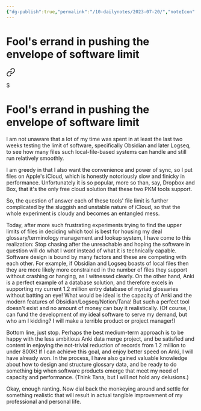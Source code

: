 ```yaml
---
{"dg-publish":true,"permalink":"/10-dailynotes/2023-07-20/","noteIcon":"2"}
---
```


# Fool's errand in pushing the envelope of software limit


<div class="transclusion internal-embed is-loaded"><a class="markdown-embed-link" href="/fool-s-errand-in-pushing-the-envelope-of-software-limit/" aria-label="Open link"><svg xmlns="http://www.w3.org/2000/svg" width="24" height="24" viewBox="0 0 24 24" fill="none" stroke="currentColor" stroke-width="2" stroke-linecap="round" stroke-linejoin="round" class="svg-icon lucide-link"><path d="M10 13a5 5 0 0 0 7.54.54l3-3a5 5 0 0 0-7.07-7.07l-1.72 1.71"></path><path d="M14 11a5 5 0 0 0-7.54-.54l-3 3a5 5 0 0 0 7.07 7.07l1.71-1.71"></path></svg></a><div class="markdown-embed">

$<div class="markdown-embed-title">

# Fool's errand in pushing the envelope of software limit

</div>



I am not unaware that a lot of my time was spent in at least the last two weeks testing the limit of software, specifically Obsidian and later Logseq, to see how many files such local-file-based systems can handle and still run relatively smoothly. 

I am greedy in that I also want the convenience and power of sync, so I put files on Apple's iCloud, which is honestly notoriously slow and finicky in performance. Unfortunately it is so popular, more so than, say, Dropbox and Box, that it's the only free cloud solution that these two PKM tools support.

So, the question of answer each of these tools' file limit is further complicated by the sluggish and unstable nature of iCloud, so that the whole experiment is cloudy and becomes an entangled mess.

Today, after more such frustrating experiments trying to find the upper limits of files in deciding which tool is best for housing my deal glossary/terminology management and lookup system, I have come to this realization: Stop chasing after the unreachable and hoping the software in question will do what I *want* instead of what it is technically capable. Software design is bound by many factors and these are competing with each other. For example, if Obsidian and Logseq boasts of local files then they are more likely more constrained in the number of files they support without crashing or hanging, as I witnessed clearly. On the other hand, Anki is a perfect example of a database solution, and therefore excels in supporting my current 1.2 million entry database of myriad glossaries without batting an eye! What would be ideal is the capacity of Anki and the modern features of Obsidian/Logseq/Notion/Tana! But such a perfect tool doesn't exist and no amount of money can buy it realistically. (Of course, I can fund the development of my ideal software to serve my demand, but who am I kidding? I will make a terrible product or project manager!) 

Bottom line, just stop. Perhaps the best medium-term approach is to be happy with the less ambitious Anki data merge project, and be satisfied and content in enjoying the not-trivial reduction of records from 1.2 million to under 800K! If I can achieve this goal, and enjoy better speed on Anki, I will have already won. In the process, I have also gained valuable knowledge about how to design and structure glossary data, and be ready to do something big when software products emerge that meet my need of capacity and performance. (Think Tana, but I will not hold any delusions.)

Okay, enough ranting. Now dial back the monkeying around and settle for something realistic that will result in actual tangible improvement of my professional and personal life. 

</div></div>
